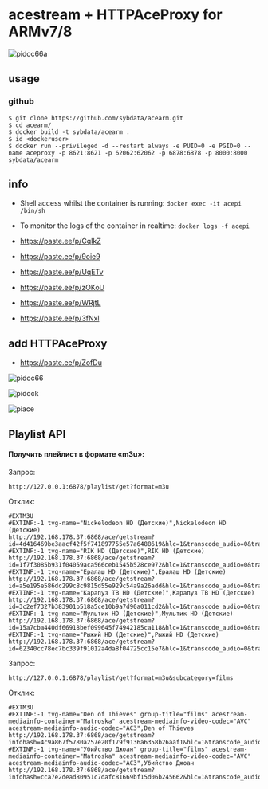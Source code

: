 # acestream + HTTPAceProxy for ARMv7/8

![pidoc66a](https://user-images.githubusercontent.com/24189833/38827684-fd660e36-41b3-11e8-892a-e49f24e935c3.png)

## usage

### github

```
$ git clone https://github.com/sybdata/acearm.git
$ cd acearm/
$ docker build -t sybdata/acearm .
$ id <dockeruser>
$ docker run --privileged -d --restart always -e PUID=0 -e PGID=0 --name aceproxy -p 8621:8621 -p 62062:62062 -p 6878:6878 -p 8000:8000 sybdata/acearm
```
## info

* Shell access whilst the container is running: `docker exec -it acepi /bin/sh`
* To monitor the logs of the container in realtime: `docker logs -f acepi`

* https://paste.ee/p/CqIkZ
* https://paste.ee/p/9oie9
* https://paste.ee/p/UqETv
* https://paste.ee/p/zOKoU
* https://paste.ee/p/WRjtL
* https://paste.ee/p/3fNxl

## add HTTPAceProxy

* https://paste.ee/p/ZofDu

![pidoc66](https://user-images.githubusercontent.com/24189833/38827151-4b004406-41b2-11e8-902e-cc6d27972ecc.png)


![pidock](https://user-images.githubusercontent.com/24189833/38767729-4adaaec0-3fe7-11e8-8952-e6ea6f7e7744.png)

![piace](https://user-images.githubusercontent.com/24189833/38771057-7540bca6-401c-11e8-82b4-1087c1464fc2.png)

## Playlist API

#### Получить плейлист в формате «m3u»:
Запрос:
```
http://127.0.0.1:6878/playlist/get?format=m3u
```
Отклик:
```
#EXTM3U
#EXTINF:-1 tvg-name="Nickelodeon HD (Детские)",Nickelodeon HD (Детские)
http://192.168.178.37:6868/ace/getstream?id=4d416469be3aacf42f5f741897755e57a6488619&hlc=1&transcode_audio=0&transcode_mp3=0&transcode_ac3=0&preferred_audio_language=eng
#EXTINF:-1 tvg-name="RIK HD (Детские)",RIK HD (Детские)
http://192.168.178.37:6868/ace/getstream?id=1f7f3085b931f04059aca566ceb1545b528ce972&hlc=1&transcode_audio=0&transcode_mp3=0&transcode_ac3=0&preferred_audio_language=eng
#EXTINF:-1 tvg-name="Ералаш HD (Детские)",Ералаш HD (Детские)
http://192.168.178.37:6868/ace/getstream?id=a5e195e586dc299c8c9815d55e929c54a9a26add&hlc=1&transcode_audio=0&transcode_mp3=0&transcode_ac3=0&preferred_audio_language=eng
#EXTINF:-1 tvg-name="Карапуз ТВ HD (Детские)",Карапуз ТВ HD (Детские)
http://192.168.178.37:6868/ace/getstream?id=3c2ef7327b383901b518a5ce10b9a7d90a011cd2&hlc=1&transcode_audio=0&transcode_mp3=0&transcode_ac3=0&preferred_audio_language=eng
#EXTINF:-1 tvg-name="Мультик HD (Детские)",Мультик HD (Детские)
http://192.168.178.37:6868/ace/getstream?id=15a7cba440df66918bef099645f74942185ca118&hlc=1&transcode_audio=0&transcode_mp3=0&transcode_ac3=0&preferred_audio_language=eng
#EXTINF:-1 tvg-name="Рыжий HD (Детские)",Рыжий HD (Детские)
http://192.168.178.37:6868/ace/getstream?id=62340cc78ec7bc339f91012a4da8f04725cc15e7&hlc=1&transcode_audio=0&transcode_mp3=0&transcode_ac3=0&preferred_audio_language=eng
```

Запрос:
```
http://127.0.0.1:6878/playlist/get?format=m3u&subcategory=films
```
Отклик:
```
#EXTM3U
#EXTINF:-1 tvg-name="Den of Thieves" group-title="films" acestream-mediainfo-container="Matroska" acestream-mediainfo-video-codec="AVC" acestream-mediainfo-audio-codec="AC3",Den of Thieves
http://192.168.178.37:6868/ace/getstream?infohash=4c9a867f5780a257e20f179f9136a6358b26aaf1&hlc=1&transcode_audio=0&transcode_mp3=0&transcode_ac3=0&preferred_audio_language=eng
#EXTINF:-1 tvg-name="Убийство Джоан" group-title="films" acestream-mediainfo-container="Matroska" acestream-mediainfo-video-codec="AVC" acestream-mediainfo-audio-codec="AC3",Убийство Джоан
http://192.168.178.37:6868/ace/getstream?infohash=cca7e2dead80951c7dafc81669bf15d06b245662&hlc=1&transcode_audio=0&transcode_mp3=0&transcode_ac3=0&preferred_audio_language=eng
```

